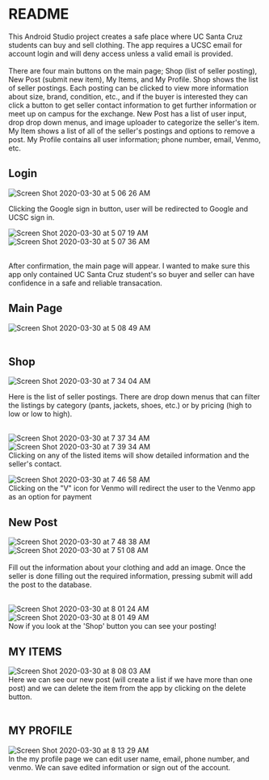 # README
This Android Studio project creates a safe place where UC Santa Cruz students can buy and sell clothing. 
The app requires a UCSC email for account login and will deny access unless a valid email is provided. <br><br>
There are four main buttons on the main page; Shop (list of seller posting), New Post (submit new item), My Items,
and My Profile. Shop shows the list of seller postings. Each posting can be clicked to view more information about 
size, brand, condition, etc., and if the buyer is interested they can click a button to get seller contact 
information to get further information or meet up on campus for the exchange. New Post has a list of user input, drop
drop down menus, and image uploader to categorize the seller's item. My Item shows a list of all of the seller's postings 
and options to remove a post. My Profile contains all user information; phone number, email, Venmo, etc.

## Login

![Screen Shot 2020-03-30 at 5 06 26 AM](https://user-images.githubusercontent.com/46305741/77923351-34b1a500-7257-11ea-8ad2-4effdca88d50.png) <br>

Clicking the Google sign in button, user will be redirected to Google and UCSC sign in. 

![Screen Shot 2020-03-30 at 5 07 19 AM](https://user-images.githubusercontent.com/46305741/77923446-527f0a00-7257-11ea-89c5-d843986f1527.png) <br>
![Screen Shot 2020-03-30 at 5 07 36 AM](https://user-images.githubusercontent.com/46305741/77923464-56ab2780-7257-11ea-9c69-27c9694a422c.png) <br><br>

After confirmation, the main page will appear. I wanted to make sure this app only contained UC Santa Cruz student's so buyer
and seller can have confidence in a safe and reliable transacation.

## Main Page

![Screen Shot 2020-03-30 at 5 08 49 AM](https://user-images.githubusercontent.com/46305741/77924419-7ee75600-7258-11ea-8892-0bae410f1b3b.png) <br> <br>

## Shop

![Screen Shot 2020-03-30 at 7 34 04 AM](https://user-images.githubusercontent.com/46305741/77924714-e0a7c000-7258-11ea-9334-25e56267fd8d.png) <br> 

Here is the list of seller postings. There are drop down menus that can filter the listings by category (pants, jackets, shoes, etc.) or by pricing (high to low or low to high). <br> <br>

![Screen Shot 2020-03-30 at 7 37 34 AM](https://user-images.githubusercontent.com/46305741/77925359-9f63e000-7259-11ea-81dd-c0e9fc8abae1.png)
![Screen Shot 2020-03-30 at 7 39 34 AM](https://user-images.githubusercontent.com/46305741/77925369-a1c63a00-7259-11ea-9de6-a3890bbecc15.png) <br>
Clicking on any of the listed items will show detailed information and the seller's contact. <br>

![Screen Shot 2020-03-30 at 7 46 58 AM](https://user-images.githubusercontent.com/46305741/77926814-67f63300-725b-11ea-807c-83ada0175c7d.png) <br>
Clicking on the "V" icon for Venmo will redirect the user to the Venmo app as an option for payment <br>

## New Post
![Screen Shot 2020-03-30 at 7 48 38 AM](https://user-images.githubusercontent.com/46305741/77926823-6a588d00-725b-11ea-801f-44c4f1992a3a.png)
![Screen Shot 2020-03-30 at 7 51 08 AM](https://user-images.githubusercontent.com/46305741/77926826-6b89ba00-725b-11ea-9864-45c3a75f52b6.png) <br> <br>
Fill out the information about your clothing and add an image. Once the seller is done filling out the required information, pressing submit will add the post to the database.  <br> <br>

![Screen Shot 2020-03-30 at 8 01 24 AM](https://user-images.githubusercontent.com/46305741/77928056-cf60b280-725c-11ea-85b2-46f3a11de08e.png)
![Screen Shot 2020-03-30 at 8 01 49 AM](https://user-images.githubusercontent.com/46305741/77928067-d12a7600-725c-11ea-96a2-b8f5898d9f85.png) <br>
Now if you look at the 'Shop' button you can see your posting!

## MY ITEMS

![Screen Shot 2020-03-30 at 8 08 03 AM](https://user-images.githubusercontent.com/46305741/77929385-7560ec80-725e-11ea-954d-9c828a8a7360.png)<br> 
Here we can see our new post (will create a list if we have more than one post) and we can delete the item from the app by clicking on the delete button.
<br> <br>


## MY PROFILE

![Screen Shot 2020-03-30 at 8 13 29 AM](https://user-images.githubusercontent.com/46305741/77929351-65e1a380-725e-11ea-8147-e7839dee423c.png)<br>
In the my profile page we can edit user name, email, phone number, and venmo. We can save edited information or sign out of the account. 

















